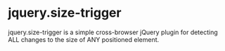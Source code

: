 jquery.size-trigger
===================

jquery.size-trigger is a simple cross-browser jQuery plugin for detecting ALL changes to the size of ANY positioned element. 
